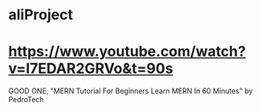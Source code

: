 # aliProject

<!-- https://www.youtube.com/watch?v=NqsispG1Bv4  used for server, client not working
https://github.com/sk-Jahangeer/todo-mern-app 

install dependencies of both client and server files. 
run client with command = npm start
run server with command = node index.js
see the output at http://localhost:3000/ -->


# https://www.youtube.com/watch?v=I7EDAR2GRVo&t=90s 
GOOD ONE, "MERN Tutorial For Beginners Learn MERN In 60 Minutes" by PedroTech 

